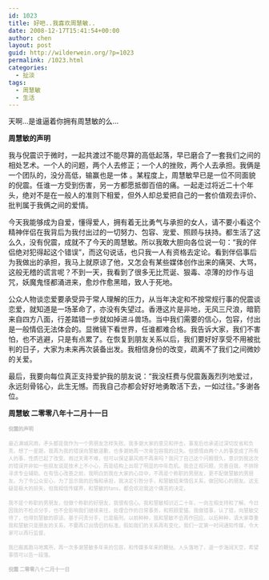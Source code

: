 ```yaml
---
id: 1023
title: 好吧..我喜欢周慧敏..
date: 2008-12-17T15:41:54+00:00
author: chen
layout: post
guid: http://wilderwein.org/?p=1023
permalink: /1023.html
categories:
  - 扯淡
tags:
  - 周慧敏
  - 生活
---
```

天啊&#8230;是谁逼着你拥有周慧敏的么&#8230;

**周慧敏的声明**
  
我与倪震识于微时，一起共渡过不能尽算的高低起落，早已磨合了一套我们之间的相处艺术。一个人的问题，两个人去修正；一个人的挫败，两个人去承担。我俩是一个团队的，没分高低，输赢也是一体 。某程度上，周慧敏早已是一位不同面貌的倪震。任谁一方受到伤害，另一方都愿抵御百倍的痛。一起走过将近二十个年头，绝对不是在一般人的准则下相爱，但外人却总爱把自己的一套价值观去评价、批判属于我俩之间的爱情。

今天我能够成为自爱，懂得爱人，拥有着无比勇气与承担的女人，请不要小看这个精神伴侣在我背后为我付出过的一切努力、包容、宠爱、照顾与扶持。都生活了这么久，没有倪震，成就不了今天的周慧敏。所以我敢大胆向各位说一句：“我的伴侣绝对犯得起这个错误”，而这句说话，也只我一人有资格去定论。看到伴侣事后为我做出的承担，我马上就原谅了他，又怎会有某些媒体创作出来的痛哭、大骂，这般无稽的谎言呢？不到一天，我看到了很多无比荒诞、狠毒、凉薄的炒作与诅咒，妖魔鬼怪都涌进来，愈炒作愈黑暗，致人于死地。

公众人物谈恋爱要承受异于常人理解的压力，从当年决定和不按常规行事的倪震谈恋爱，就知道是一场革命了，亦没有失望过。香港这片是非地，无风三尺浪，暗箭来自四方八面，行差踏错一步就如掉进斗兽场。当中我们需要的信心，包容，付出是一般情侣无法体会的。显微镜下看世界，任谁都难合格。我告诉大家，我们不害怕，也不逃避，只是有点累了。在恢复到朋友关系以后，我们要好好享受不用被批判的日子，大家为未来再次装备出发。我相信身份的改变，疏离不了我们之间微妙的关爱。

最后，我要向每位真正支持爱护我的朋友说：“我没枉费与倪震轰轰烈列地爱过，永远刻骨铭心，此生无憾。而我自己亦都会好好地勇敢活下去，一如过往。”多谢各位。

**周慧敏 二零零八年十二月十一日**

<span style="color: #c0c0c0; font-size: x-small;"><strong>倪震的声明</strong> </span>

<span style="color: #c0c0c0; font-size: x-small;">最近满城风雨，矛头都是我作为一个男朋友怎样失败。我多谢大家的意见和抨击，事发后也承诺过深切反省和负责。想了一星期，我再为我的错误向慧敏道歉，也多谢她再一次肯包容我的过失。但感情由两个人的事变成了所有人的事，性质已起了改变。雨过天青不难，但可以保证暴风雨不再来吗？我问了自己这个问题很久，意识到我这次的错误并非如一些损友说是技术上不小心，而是结构上出现了明显的中年危机。我会正视问题，完善自我，不排除寻求专业辅助。在有信心改善之前，我明白到我在大家的心目中，不再是个称职的男朋友，更不配做慧敏的男朋友。为了令公众安心，为了显示我的后悔和承担，我决定引咎分手，和慧敏结束情侣关系，做回知心的朋友。这无疑是极大的损失，但我相信传媒界，和慧敏的fans，都会欢迎我这个痛苦的决定。</span>

<span style="color: #c0c0c0; font-size: x-small;">我不是个称职的男朋友，但做个称职的好朋友，我很有信心。我和慧敏相识近二十年，一向互相支持和了解。今日因我的不检点分手，也不会影响我们继续来往，处理合作的日常事务，和照顾爱猫。我做错事，认了错，向慧敏交待了，也得到慧敏的原谅。基于问责分手，已是极刑。以前种种，我和慧敏不会再作回应。以后种种，请大家尊重我和慧敏只是朋友的关系，不要再订出情侣的标准。假如我们的关系再有变化，我们一定第一时间通知传媒，令大家可以再行监督。 </span>

<span style="color: #c0c0c0; font-size: x-small;">我已搬离跑马地寓所，再一次多谢慧敏多年来的包容，和传媒多年来的鞭挞。人头落地了，退一步海阔天空，希望事情可以告一段落。 </span>

<span style="color: #c0c0c0; font-size: x-small;"><strong>倪震 二零零八十二月十一日</strong><br /> </span>